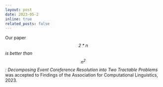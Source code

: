 ```yaml
---
layout: post
date: 2023-05-2
inline: true
related_posts: false
---
```


Our paper *$$2*n$$ is better than $$n^2$$: Decomposing Event Coreference Resolution into Two Tractable Problems* was accepted to Findings of the Association for Computational Linguistics, 2023.
